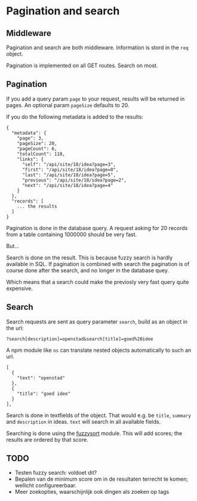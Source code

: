 # Pagination and search

## Middleware

Pagination and search are both middleware. Information is stord in the `req` object.

Pagination is implemented on all GET routes. Search on most.

## Pagination

If you add a query param `page` to your request, results will be returned in pages. An optional param `pageSize` defaults to 20.

If you do the following metadata is added to the results:

```
{
  "metadata": {
    "page": 3,
    "pageSize": 20,
    "pageCount": 6,
    "totalCount": 118,
    "links": {
      "self": "/api/site/18/idea?page=3",
      "first": "/api/site/18/idea?page=0",
      "last": "/api/site/18/idea?page=5",
      "previous": "/api/site/18/idea?page=2",
      "next": "/api/site/18/idea?page=4"
    }
  },
  "records": [
    ... the results
  ]
}
```

Pagination is done in the database query. A request  asking for 20 records from a table containing 1000000 should be very fast.

But...

Search is done on the result. This is because fuzzy search is hardly available in SQL. If pagination is combined with search the pagination is of course done after the search, and no longer in the database quey.

Which means that a search could make the previosly very fast query quite expensive.

## Search

Search requests are sent as query parameter `search`, build as an object in the url:

```
?search[description]=openstad&search[title]=goed%20idee
```

A npm module like `ns` can translate nested objects automatically to such an url.

```
[
  {
    "text": "openstad"
  },
  {
    "title": "goed idee"
  }
],
```

Search is done in textfields of the object. That would e.g. be `title`, `summary` and `description` in ideas. `text` will search in all available fields.

Searching is done using the [fuzzysort](https://github.com/farzher/fuzzysort) module. This will add scores; the results are ordered by that score.

## TODO
- Testen fuzzy search: voldoet dit?
- Bepalen van de minimum score om in de resultaten terrecht te komen; wellicht configureerbaar.
- Meer zoekopties, waarschijnlijk ook dingen als zoeken op tags
